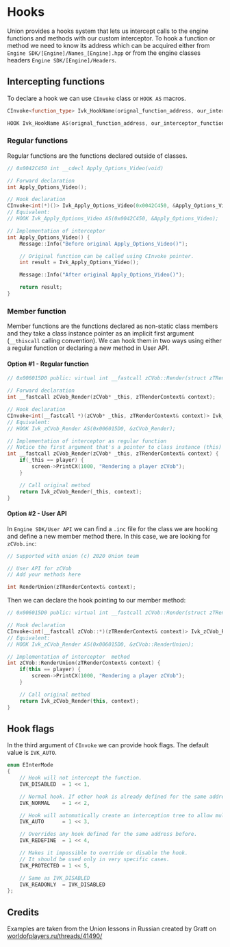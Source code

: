 # Hooks
Union provides a hooks system that lets us intercept calls to the engine functions and methods with our custom interceptor. To hook a function or method we need to know its address which can be acquired either from `Engine SDK/[Engine]/Names_[Engine].hpp` or from the engine classes headers `Engine SDK/[Engine]/Headers`.

## Intercepting functions
To declare a hook we can use `CInvoke` class or `HOOK AS` macros.
```cpp
CInvoke<function_type> Ivk_HookName(orignal_function_address, our_interceptor_function, hook_flags);

HOOK Ivk_HookName AS(orignal_function_address, our_interceptor_function, hook_flags);
```

### Regular functions
Regular functions are the functions declared outside of classes.
```cpp
// 0x0042C450 int __cdecl Apply_Options_Video(void)

// Forward declaration
int Apply_Options_Video(); 

// Hook declaration
CInvoke<int(*)()> Ivk_Apply_Options_Video(0x0042C450, &Apply_Options_Video);
// Equivalent:
// HOOK Ivk_Apply_Options_Video AS(0x0042C450, &Apply_Options_Video);

// Implementation of interceptor
int Apply_Options_Video() {
    Message::Info("Before original Apply_Options_Video()");

    // Original function can be called using CInvoke pointer.
    int result = Ivk_Apply_Options_Video();

    Message::Info("After original Apply_Options_Video()");

    return result;
}
```

### Member function
Member functions are the functions declared as non-static class members and they take a class instance pointer as an implicit first argument (`__thiscall` calling convention). We can hook them in two ways using either a regular function or declaring a new method in User API.

#### Option #1 - Regular function
```cpp
// 0x006015D0 public: virtual int __fastcall zCVob::Render(struct zTRenderContext &)

// Forward declaration
int __fastcall zCVob_Render(zCVob* _this, zTRenderContext& context);

// Hook declaration
CInvoke<int(__fastcall *)(zCVob* _this, zTRenderContext& context)> Ivk_zCVob_Render(0x006015D0, &zCVob_Render);
// Equivalent:
// HOOK Ivk_zCVob_Render AS(0x006015D0, &zCVob_Render);

// Implementation of interceptor as regular function
// Notice the first argument that's a pointer to class instance (this)
int __fastcall zCVob_Render(zCVob* _this, zTRenderContext& context) {
    if(_this == player) {
        screen->PrintCX(1000, "Rendering a player zCVob");
    }

    // Call original method
    return Ivk_zCVob_Render(_this, context);
}
```

#### Option #2 - User API
In `Engine SDK/User API` we can find a `.inc` file for the class we are hooking and define a new member method there. In this case, we are looking for `zCVob.inc`:
```cpp 
// Supported with union (c) 2020 Union team

// User API for zCVob
// Add your methods here

int RenderUnion(zTRenderContext& context);
```

Then we can declare the hook pointing to our member method:
```cpp
// 0x006015D0 public: virtual int __fastcall zCVob::Render(struct zTRenderContext &)

// Hook declaration
CInvoke<int(__fastcall zCVob::*)(zTRenderContext& context)> Ivk_zCVob_Render(0x006015D0, &zCVob::RenderUnion);
// Equivalent:
// HOOK Ivk_zCVob_Render AS(0x006015D0, &zCVob::RenderUnion);

// Implementation of interceptor  method
int zCVob::RenderUnion(zTRenderContext& context) {
    if(this == player) {
        screen->PrintCX(1000, "Rendering a player zCVob");
    }

    // Call original method
    return Ivk_zCVob_Render(this, context);
}
```

## Hook flags
In the third argument of `CInvoke` we can provide hook flags. The default value is `IVK_AUTO`.

```cpp
enum EInterMode
{
    // Hook will not intercept the function.
    IVK_DISABLED  = 1 << 1,

    // Normal hook. If other hook is already defined for the same address, an error pops up.
    IVK_NORMAL    = 1 << 2,

    // Hook will automatically create an interception tree to allow multiple hooks for the same address.
    IVK_AUTO      = 1 << 3,

    // Overrides any hook defined for the same address before.
    IVK_REDEFINE  = 1 << 4,

    // Makes it impossible to override or disable the hook.
    // It should be used only in very specific cases.
    IVK_PROTECTED = 1 << 5,

    // Same as IVK_DISABLED
    IVK_READONLY  = IVK_DISABLED
};
```

## Credits
Examples are taken from the Union lessons in Russian created by Gratt on [worldofplayers.ru/threads/41490/](https://worldofplayers.ru/threads/41490/)
